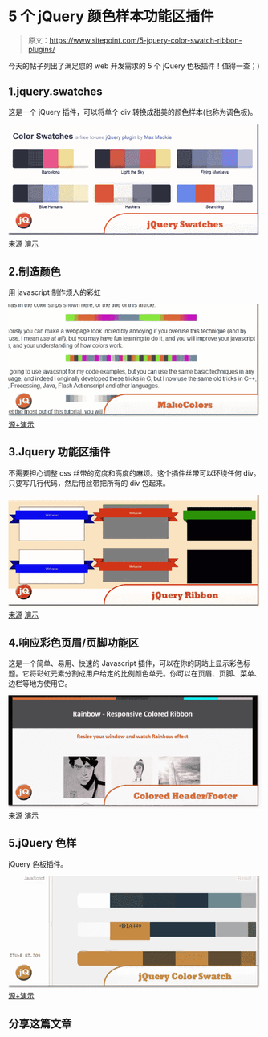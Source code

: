 # 5 个 jQuery 颜色样本功能区插件

> 原文：<https://www.sitepoint.com/5-jquery-color-swatch-ribbon-plugins/>

今天的帖子列出了满足您的 web 开发需求的 5 个 jQuery 色板插件！值得一查；)

## 1.jquery.swatches

这是一个 jQuery 插件，可以将单个 div 转换成甜美的颜色样本(也称为调色板)。

[![jQuery-Swatches.jpg](img/5857ecefdc93afe963293112691c03ac.png)](https://github.com/maxmackie/jquery.swatches#readme) 
[来源](https://github.com/maxmackie/jquery.swatches#readme) [演示](http://maxmackie.github.io/jquery.swatches/)

## 2.制造颜色

用 javascript 制作烦人的彩虹

[![MakeColors1.jpg](img/35adcf719db281c90e80ab539a618abc.png)](http://krazydad.com/tutorials/makecolors.php) 
[源+演示](http://krazydad.com/tutorials/makecolors.php)

## 3.Jquery 功能区插件

不需要担心调整 css 丝带的宽度和高度的麻烦。这个插件丝带可以环绕任何 div。只要写几行代码，然后用丝带把所有的 div 包起来。

[![jQuery-Ribbon.jpg](img/26c9ec7580575e0ca20dedddd1527d16.png)](http://codecanyon.net/item/jquery-ribbon-plugin/6139957?ref=sdeering) 
[来源](http://codecanyon.net/item/jquery-ribbon-plugin/6139957?ref=sdeering) [演示](http://codecanyon.net/item/jquery-ribbon-plugin/full_screen_preview/6139957?ref=sdeering)

## 4.响应彩色页眉/页脚功能区

这是一个简单、易用、快速的 Javascript 插件，可以在你的网站上显示彩色标题。它将彩虹元素分割成用户给定的比例颜色单元。你可以在页眉、页脚、菜单、边栏等地方使用它。

[![Colored-Header-Footer.jpg](img/b4776a76380987588af5a96d5938b953.png)](http://codecanyon.net/item/responsive-colored-headerfooter-ribbon/5309625?ref=sdeering) 
[来源](http://codecanyon.net/item/responsive-colored-headerfooter-ribbon/5309625?ref=sdeering) [演示](http://codecanyon.net/item/responsive-colored-headerfooter-ribbon/full_screen_preview/5309625)

## 5.jQuery 色样

jQuery 色板插件。

[![jQuery-Color-Swatch.jpg](img/f0dd5167bf366318822a17fe19d60bb8.png)](https://jsfiddle.net/jmcglone/hKXtF/) 
[源+演示](https://jsfiddle.net/jmcglone/hKXtF/)

## 分享这篇文章